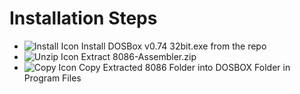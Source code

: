 <!DOCTYPE html>
<html lang="en">
<head>
  <meta charset="UTF-8">
  <meta name="viewport" content="width=device-width, initial-scale=1.0">
</head>
<body>
  <h1>Installation Steps</h1>
  <ul>
    <li class="step">
      <img class="step-image" src="https://www.pngall.com/wp-content/uploads/11/Install-PNG.png" alt="Install Icon">
      Install DOSBox v0.74 32bit.exe from the repo
    </li>
    <li class="step">
      <img class="step-image" src="unzip.png" alt="Unzip Icon">
      Extract 8086-Assembler.zip
    </li>
    <li class="step">
      <img class="step-image" src="copy.png" alt="Copy Icon">
      Copy Extracted 8086 Folder into DOSBOX Folder in Program Files
    </li>
  </ul>
</body>
</html>
